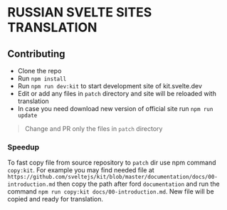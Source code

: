 # RUSSIAN SVELTE SITES TRANSLATION

## Contributing

* Clone the repo
* Run `npm install`
* Run `npm run dev:kit` to start development site of kit.svelte.dev
* Edit or add any files in `patch` directory and site will be reloaded with translation
* In case you need download new version of official site run `npm run update`

> Change and PR only the files in `patch` directory

### Speedup

To fast copy file from source repository to `patch` dir use npm command `copy:kit`. For example you may find needed file at `https://github.com/sveltejs/kit/blob/master/documentation/docs/00-introduction.md` then copy the path after ford `documentation` and run the command `npm run copy:kit docs/00-introduction.md`. New file will be copied and ready for translation.
